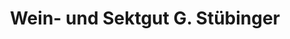 ---
title: "Wein- und Sektgut G. Stübinger"
url: /leinsweiler/wein-und-sektgut-g-stuebinger/
shop: Spirituosen
---